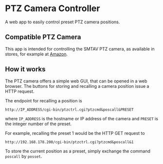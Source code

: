 # PTZ Camera Controller

A web app to easily control preset PTZ camera positions.

## Compatible PTZ Camera

This app is intended for controlling the SMTAV PTZ camera, as available in stores, for example at [Amazon](https://www.amazon.de/dp/B085L8PJ9N).

## How it works

The PTZ camera offers a simple web GUI, that can be opened in a web browser. 
The buttons for storing and recalling a camera position issue a HTTP request.

The endpoint for recalling a position is
```
http://IP_ADDRESS/cgi-bin/ptzctrl.cgi?ptzcmd&poscall&PRESET
```
where `IP_ADDRESS` is the hostname or IP address of the camera and `PRESET` is the integer number of the preset.

For example, recalling the preset 1 would be the HTTP GET request to
```
http://192.168.178.200/cgi-bin/ptzctrl.cgi?ptzcmd&poscall&1
```

To store the current position as a preset, simply exchange the command `poscall` by `posset`.



